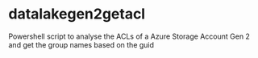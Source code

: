 # datalakegen2getacl

Powershell script to analyse the ACLs of a Azure Storage Account Gen 2 and get the group names based on the guid
